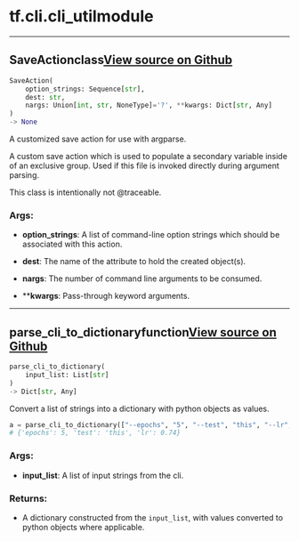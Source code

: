 # tf.cli.cli_util<span class="tag">module</span>

---

## SaveAction<span class="tag">class</span><a class="sourcelink" href=https://github.com/fastestimator/fastestimator/blob/r1.1/fastestimator/cli/cli_util.py/#L8-L45>View source on Github</a>
```python
SaveAction(
	option_strings: Sequence[str],
	dest: str,
	nargs: Union[int, str, NoneType]='?', **kwargs: Dict[str, Any]
)
-> None
```
A customized save action for use with argparse.

A custom save action which is used to populate a secondary variable inside of an exclusive group. Used if this file
is invoked directly during argument parsing.

This class is intentionally not @traceable.


<h3>Args:</h3>


* **option_strings**: A list of command-line option strings which should be associated with this action.

* **dest**: The name of the attribute to hold the created object(s).

* **nargs**: The number of command line arguments to be consumed.

* ****kwargs**: Pass-through keyword arguments.

---

## parse_cli_to_dictionary<span class="tag">function</span><a class="sourcelink" href=https://github.com/fastestimator/fastestimator/blob/r1.1/fastestimator/cli/cli_util.py/#L48-L79>View source on Github</a>
```python
parse_cli_to_dictionary(
	input_list: List[str]
)
-> Dict[str, Any]
```
Convert a list of strings into a dictionary with python objects as values.

```python
a = parse_cli_to_dictionary(["--epochs", "5", "--test", "this", "--lr", "0.74"])
# {'epochs': 5, 'test': 'this', 'lr': 0.74}
```


<h3>Args:</h3>


* **input_list**: A list of input strings from the cli. 

<h3>Returns:</h3>

<ul class="return-block"><li>    A dictionary constructed from the <code>input_list</code>, with values converted to python objects where applicable.</li></ul>

